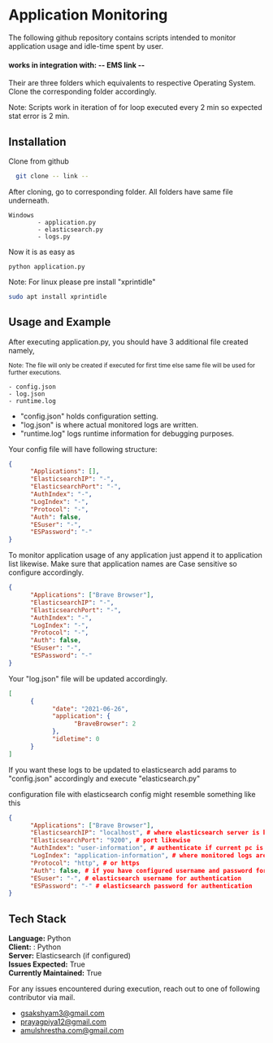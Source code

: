 
# Application Monitoring

The following github repository contains scripts intended to monitor
application usage and idle-time spent by user.

#### works in integration with: -- EMS link --

Their are three folders which equivalents to respective Operating System. Clone 
the corresponding folder accordingly.

Note:
Scripts work in iteration of for loop executed every 2 min so expected stat error is 2 min.



## Installation 

Clone from github

```bash 
  git clone -- link -- 
```
After cloning, go to corresponding folder. All folders have same file 
underneath. 
```
Windows
        - application.py
        - elasticsearch.py
        - logs.py

```
Now it is as easy as

```
python application.py
```

Note: For linux please pre install "xprintidle"

```bash
sudo apt install xprintidle
```




    
## Usage and Example

After executing application.py, you should have 3 additional file created namely,

<sub> Note: The file will only be created if executed for first time else same file will be used for further executions. </sub>
```
- config.json
- log.json
- runtime.log
```
- "config.json" holds configuration setting.
- "log.json" is where actual monitored logs are written.
- "runtime.log" logs runtime information for debugging purposes.

Your config file will have following structure:

```json
{
      "Applications": [],
      "ElasticsearchIP": "-",
      "ElasticsearchPort": "-",
      "AuthIndex": "-",
      "LogIndex": "-",
      "Protocol": "-",
      "Auth": false,
      "ESuser": "-",
      "ESPassword": "-"
}
```
To monitor application usage of any application 
just append it to application list likewise.
Make sure that application names are Case sensitive so configure accordingly.


```json
{
      "Applications": ["Brave Browser"],
      "ElasticsearchIP": "-",
      "ElasticsearchPort": "-",
      "AuthIndex": "-",
      "LogIndex": "-",
      "Protocol": "-",
      "Auth": false,
      "ESuser": "-",
      "ESPassword": "-"
}
```

Your "log.json" file will be updated accordingly.

```json
[
      {
            "date": "2021-06-26",
            "application": {
                  "BraveBrowser": 2
            },
            "idletime": 0
      }
]
```
If you want these logs to be updated to elasticsearch add 
params to "config.json" accordingly and execute "elasticsearch.py"

configuration file with elasticsearch config might 
resemble something like this

```json
{
      "Applications": ["Brave Browser"],
      "ElasticsearchIP": "localhost", # where elasticsearch server is hosted
      "ElasticsearchPort": "9200", # port likewise
      "AuthIndex": "user-information", # authenticate if current pc is allowed to post log to LogIndex 
      "LogIndex": "application-information", # where monitored logs are pushed
      "Protocol": "http", # or https 
      "Auth": false, # if you have configured username and password for elasticsearch set this to true
      "ESuser": "-", # elasticsearch username for authentication
      "ESPassword": "-" # elasticsearch password for authentication
}
```



## Tech Stack

**Language:** Python \
**Client:** : Python \
**Server:** Elasticsearch (if configured) \
**Issues Expected:** True \
**Currently Maintained:** True

For any issues encountered during execution, reach out to one of 
following contributor via mail. 

- gsakshyam3@gmail.com
- prayagpiya12@gmail.com
- amulshrestha.com@gmail.com




  
